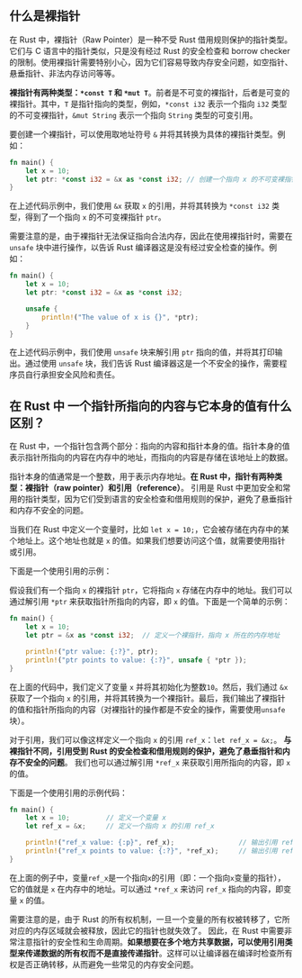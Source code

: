 

## 什么是裸指针
在 Rust 中，裸指针（Raw Pointer）是一种不受 Rust 借用规则保护的指针类型。它们与 C 语言中的指针类似，只是没有经过 Rust 的安全检查和 borrow checker 的限制。使用裸指针需要特别小心，因为它们容易导致内存安全问题，如空指针、悬垂指针、非法内存访问等等。

**裸指针有两种类型：`*const T` 和 `*mut T`**。前者是不可变的裸指针，后者是可变的裸指针。其中，`T` 是指针指向的类型，例如，`*const i32` 表示一个指向 `i32` 类型的不可变裸指针，`&mut String` 表示一个指向 `String` 类型的可变引用。

要创建一个裸指针，可以使用取地址符号 `&` 并将其转换为具体的裸指针类型。例如：

```rust
fn main() {
    let x = 10;
    let ptr: *const i32 = &x as *const i32; // 创建一个指向 x 的不可变裸指针
}
```

在上述代码示例中，我们使用 `&x` 获取 `x` 的引用，并将其转换为 `*const i32` 类型，得到了一个指向 `x` 的不可变裸指针 `ptr`。

需要注意的是，由于裸指针无法保证指向合法内存，因此在使用裸指针时，需要在 `unsafe` 块中进行操作，以告诉 Rust 编译器这是没有经过安全检查的操作。例如：

```rust
fn main() {
    let x = 10;
    let ptr: *const i32 = &x as *const i32;

    unsafe {
        println!("The value of x is {}", *ptr);
    }
}
```

在上述代码示例中，我们使用 `unsafe` 块来解引用 `ptr` 指向的值，并将其打印输出。通过使用 `unsafe` 块，我们告诉 Rust 编译器这是一个不安全的操作，需要程序员自行承担安全风险和责任。

## 在 Rust 中 一个指针所指向的内容与它本身的值有什么区别？

在 Rust 中，一个指针包含两个部分：指向的内容和指针本身的值。指针本身的值表示指针所指向的内容在内存中的地址，而指向的内容是存储在该地址上的数据。

指针本身的值通常是一个整数，用于表示内存地址。**在 Rust 中，指针有两种类型：裸指针（raw pointer）和引用（reference）**。
引用是 Rust 中更加安全和常用的指针类型，因为它们受到语言的安全检查和借用规则的保护，避免了悬垂指针和内存不安全的问题。

当我们在 Rust 中定义一个变量时，比如 `let x = 10;`，它会被存储在内存中的某个地址上。这个地址也就是 `x` 的值。如果我们想要访问这个值，就需要使用指针或引用。

下面是一个使用引用的示例：


假设我们有一个指向 `x` 的裸指针 `ptr`，它将指向 `x` 存储在内存中的地址。我们可以通过解引用 `*ptr` 来获取指针所指向的内容，即 `x` 的值。下面是一个简单的示例：

```rust
fn main() {
    let x = 10;
    let ptr = &x as *const i32;  // 定义一个裸指针，指向 x 所在的内存地址

    println!("ptr value: {:?}", ptr);
    println!("ptr points to value: {:?}", unsafe { *ptr });
}
```

在上面的代码中，我们定义了变量 `x` 并将其初始化为整数`10`。然后，我们通过 `&x` 获取了一个指向 `x` 的引用，并将其转换为一个裸指针。最后，我们输出了裸指针的值和指针所指向的内容（对裸指针的操作都是不安全的操作，需要使用`unsafe`块）。

对于引用，我们可以像这样定义一个指向 `x` 的引用 `ref_x`：`let ref_x = &x;`。
**与裸指针不同，引用受到 Rust 的安全检查和借用规则的保护，避免了悬垂指针和内存不安全的问题**。
我们也可以通过解引用 `*ref_x` 来获取引用所指向的内容，即 `x` 的值。

下面是一个使用引用的示例代码：

```rust
fn main() {
    let x = 10;         // 定义一个变量 x
    let ref_x = &x;     // 定义一个指向 x 的引用 ref_x

    println!("ref_x value: {:p}", ref_x);                // 输出引用 ref_x 的值，即内存地址
    println!("ref_x points to value: {:?}", *ref_x);     // 输出引用 ref_x 指向的内容，即 x 的值
}
```

在上面的例子中，变量`ref_x`是一个指向`x`的引用（即：一个指向`x`变量的指针），它的值就是 `x` 在内存中的地址。可以通过 `*ref_x` 来访问 `ref_x` 指向的内容，即变量 `x` 的值。

需要注意的是，由于 Rust 的所有权机制，一旦一个变量的所有权被转移了，它所对应的内存区域就会被释放，因此它的指针也就失效了。
因此，在 Rust 中需要非常注意指针的安全性和生命周期。**如果想要在多个地方共享数据，可以使用引用类型来传递数据的所有权而不是直接传递指针**。这样可以让编译器在编译时检查所有权是否正确转移，从而避免一些常见的内存安全问题。
